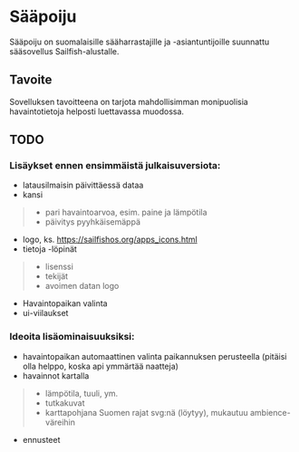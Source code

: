 Sääpoiju
========

Sääpoiju on suomalaisille sääharrastajille ja -asiantuntijoille suunnattu sääsovellus Sailfish-alustalle.

Tavoite
-------

Sovelluksen tavoitteena on tarjota mahdollisimman monipuolisia havaintotietoja helposti luettavassa muodossa. 

TODO
----

### Lisäykset ennen ensimmäistä julkaisuversiota: ###

* latausilmaisin päivittäessä dataa
* kansi

> * pari havaintoarvoa, esim. paine ja lämpötila
> * päivitys pyyhkäisemäppä

* logo, ks. https://sailfishos.org/apps_icons.html
* tietoja -löpinät

> * lisenssi
> * tekijät
> * avoimen datan logo

* Havaintopaikan valinta
* ui-viilaukset

### Ideoita lisäominaisuuksiksi: ###

* havaintopaikan automaattinen valinta paikannuksen perusteella (pitäisi olla helppo, koska api ymmärtää naatteja)
* havainnot kartalla

> * lämpötila, tuuli, ym.
> * tutkakuvat
> * karttapohjana Suomen rajat svg:nä (löytyy), mukautuu ambience-väreihin

* ennusteet
